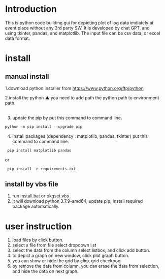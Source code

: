 
# Introduction 

This is python code building gui for depicting plot of log data imdiately at event place without any 3rd party SW. 
It is developed by chat GPT, and using tkinter, pandas, and matplotlib. 
The input file can be csv data, or excel data format. 

# install 

## manual install 

1.download python installer from https://www.python.org/ftp/python </br>

2.install the python
▲ you need to add path the python path to environment path. </br></br>

3. update the pip by 
put this command to command line.
``` python
python -m pip install --upgrade pip
```

4. install packages (dependency : matplotlib, pandas, tkinter)
   put this command to command line. </br>
``` python
 pip install matplotlib pandas 
```
or 
``` python
 pip install -r requirements.txt
```

## install by vbs file
1. run install.bat or pkgset.vbs
2. it will download python 3.7.9-amd64, update pip, install required package automatically.

# user instruction 
1. load files by click button.
2. select a file from file select dropdown list
3. select the data from the column select listbox, and click add button.
4. to depict a graph on new window, click plot graph button.
5. you can show or hide the grid by click grid checkbox.
6. by remove the data from column, you can erase the data from selection, and hide the data on next graph. 

